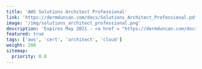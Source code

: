 ```yaml
---
title: 'AWS Solutions Architect Professional'
link: 'https://dermduncan.com/docs/Solutions_Architect_Professional.pdf'
image: '/img/solutions_architect_professional.png'
description: 'Expires May 2021 - <a href = "https://dermduncan.com/docs/Solutions_Architect_Professional.pdf">View Certificate</a>'
featured: true
tags: ['aws', 'cert', 'architect', 'cloud']
weight: 200
sitemap:
  priority: 0.8
---
```

